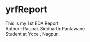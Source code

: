 # yrfReport
This is my 1st EDA Report<br>
Author : Raunak Siddharth Pantawane<br>
Student at Ycce , Nagpur.

